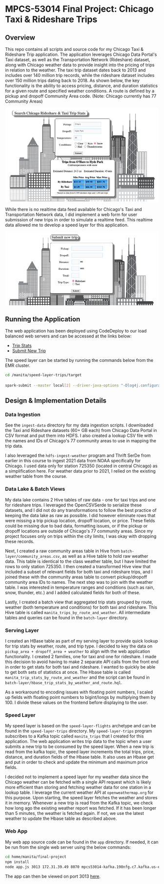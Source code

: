 # MPCS-53014 Final Project: Chicago Taxi & Rideshare Trips

## Overview
This repo contains all scripts and source code for my Chicago Taxi & Rideshare Trip application. The application leverages Chicago Data Portal's Taxi dataset, as well as the Transportation Network (Rideshare) dataset, along with Chicago weather data to provide insight into the pricing of trips in relation to the weather. The taxi trip dataset dates back to 2013 and includes over 140 million trip records, while the rideshare dataset includes over 150 million trips dating back to 2018. As shown below, the key functionality is the ability to access pricing, distance, and duration statistics for a given route and specified weather conditions. A route is defined by a pickup and dropoff Community Area code. (Note: Chicago currently has 77 Community Areas)

![Trip Stats](TripStats.png)

While there is no realtime data feed available for Chicago's Taxi and Transportation Network data, I did implement a web form for user submission of new trips in order to simulate a realtime feed. This realtime data allowed me to develop a speed layer for this application.

![Submit Trip](SubmitTrip.png)

## Running the Application

The web application has been deployed using CodeDeploy to our load balanced web servers and can be accessed at the links below:
- [Trip Stats](http://manita-lb-1574432182.us-east-2.elb.amazonaws.com/trip-stats.html)
- [Submit New Trip](http://manita-lb-1574432182.us-east-2.elb.amazonaws.com/submit-trips.html)

The speed layer can be started by running the commands below from the EMR cluster.
```bash
cd /manita/speed-layer-trips/target

spark-submit --master local[2] --driver-java-options "-Dlog4j.configuration=file:///home/hadoop/ss.log4j.properties" --class StreamTrips uber-speed-layer-trips-1.0-SNAPSHOT.jar b-2.mpcs53014-kafka.198nfg.c7.kafka.us-east-2.amazonaws.com:9092,b-1.mpcs53014-kafka.198nfg.c7.kafka.us-east-2.amazonaws.com:9092
```

## Design & Implementation Details

### Data Ingestion

See the `ingest-data` directory for my data ingestion scripts. I downloaded the Taxi and Rideshare datasets (60+ GB each) from Chicago Data Portal in CSV format and put them into HDFS. I also created a lookup CSV file with the names and IDs of Chicago's 77 community areas to use in mapping the trip data.

I also leveraged the `hdfs-ingest-weather` program and Thrift SerDe from earlier in this course to ingest 2021 data from NOAA specifically for Chicago. I used data only for station 725350 (located in central Chicago) as a simplification here. For weather data prior to 2021, I relied on the existing weather table from the course.

### Data Lake & Batch Views

My data lake contains 2 Hive tables of raw data - one for taxi trips and one for rideshare trips. I leveraged the OpenCSVSerde to serialize these datasets, and I did not do any transformations to follow the best practice of keeping the data lake as raw as possible. I did however eliminate rows that were missing a trip pickup location, dropoff location, or price. These fields could be missing due to bad data, formatting issues, or if the pickup or dropoff locations are outside of Chicago's 77 community areas. Since my project focuses only on trips within the city limits, I was okay with dropping these records.

Next, I created a raw community areas table in Hive from `batch-layer/community_areas.csv`, as well as a Hive table to hold raw weather data. This table is identical to the class weather table, but I have limited the rows to only station 725350. I then created a transformed Hive view that included a subset of relevant fields for both taxi and rideshare trips, and I joined these with the community areas table to convert pickup/dropoff community area IDs to names. The next step was to join with the weather table. I was interested in temperature ranges and conditions (such as rain, snow, thunder, etc.) and I added calculated fields for both of these.

Lastly, I created a batch view that aggregated trip stats grouped by route, weather (both temperature and conditions) for both taxi and rideshare. This Hive table is called `manita_trips_by_route_and_weather`. All intermediate tables and queries can be found in the `batch-layer` directory.


### Serving Layer

I created an HBase table as part of my serving layer to provide quick lookup for trip stats by weather, route, and trip type. I decided to key the data on `pickup_area + dropoff_area + weather` to align with the web application functionality. I created 2 families, one for taxi and one for rideshare. I made this decision to avoid having to make 2 separate API calls from the front end in order to get stats for both taxi and rideshare. I wanted to quickly be able to get both sets of statistics at once. The Hbase table is called `manita_trip_stats_by_route_and_weather` and the script can be found in `batch-layer/hbase_trip_stats_by_weather_and_route.hql`.

As a workaround to encoding issues with floating point numbers, I scaled up fields with floating point numbers to bigint/longs by multiplying them by 100. I divide these values on the frontend before displaying to the user.


### Speed Layer

My speed layer is based on the `speed-layer-flights` archetype and can be found in the `speed-layer-trips` directory. My `speed-layer-trips` program subscribes to a Kafka topic called `manita_trips` that I created for this application. The web application writes trip data to the topic when a user submits a new trip to be consumed by the speed layer. When a new trip is read from the kafka topic, the speed layer increments the total trips, price, distance, and duration fields of the Hbase table. It also uses an Hbase get and put in order to check and update the minimum and maximum price fields.

I decided not to implement a speed layer for my weather data since the Chicago weather can be fetched with a single API request which is likely more efficient than storing and fetching weather data for one station in a lookup table. I leverage the current weather API at `openweathermap.org` for this purpose. Upon starting, the speed layer fetches the weather and stores it in memory. Whenever a new trip is read from the Kafka topic, we check how long ago the existing weather report was fetched. If it has been longer than 5 minutes, the weather is fetched again. If not, we use the latest weather to update the Hbase table as described above.


### Web App

My web app source code can be found in the `app` directory. If needed, it can be run from the single web server using the below commands:
```bash
cd home/manita/final-project
npm install
node app.js 3013 172.31.39.49 8070 mpcs53014-kafka.198nfg.c7.kafka.us-east-2.amazonaws.com:9092
```

The app can then be viewed on port 3013 [here](http://ec2-52-14-115-151.us-east-2.compute.amazonaws.com:3013/trip-stats.html).
